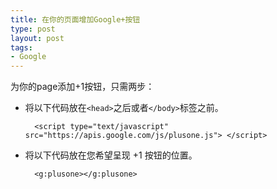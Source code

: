 ```yaml
--- 
title: 在你的页面增加Google+按钮
type: post
layout: post
tags: 
- Google
---
```


为你的page添加+1按钮，只需两步：

+ 将以下代码放在`<head>`之后或者`</body>`标签之前。

		<script type="text/javascript" src="https://apis.google.com/js/plusone.js"> </script>

+ 将以下代码放在您希望呈现 +1 按钮的位置。

		<g:plusone></g:plusone>
